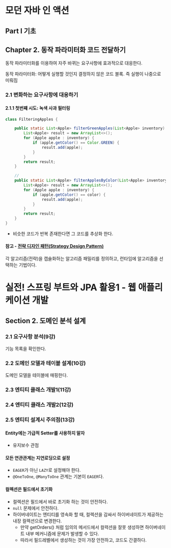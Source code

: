 # 모던 자바 인 액션

## Part I 기초

## Chapter 2. 동작 파라미터화 코드 전달하기

동작 파라미터화를 이용하여 자주 바뀌는 요구사항에 효과적으로 대응한다.

동작 파라미터화: 어떻게 실행할 것인지 결정하지 않은 코드 블록. 즉 실행이 나중으로 미뤄짐

### 2.1 변화하는 요구사항에 대응하기

#### 2.1.1 첫번쨰 시도: 녹색 사과 필터링

```java
class FilteringApples {

    public static List<Apple> filterGreenApples(List<Apple> inventory) {
        List<Apple> result = new ArrayList<>();
        for (Apple apple : inventory) {
            if (apple.getColor() == Color.GREEN) {
                result.add(apple);
            }
        }
        return result;
    }

    // 
    public static List<Apple> filterApplesByColor(List<Apple> inventory, Color color) {
        List<Apple> result = new ArrayList<>();
        for (Apple apple : inventory) {
            if (apple.getColor() == color) {
                result.add(apple);
            }
        }
        return result;
    }
}
```

- 비슷한 코드가 반복 존재한다면 그 코드를 추상화 한다.

#### 참고 - [전략 디자인 패턴(Strategy Design Pattern)](https://en.wikipedia.org/wiki/Strategy_pattern)
각 알고리즘(전략)을 캡슐화하는 알고리즘 패밀리를 정의하고, 런타임에 알고리즘을 선택하는 기법이다.


# 실전! 스프링 부트와 JPA 활용1 - 웹 애플리케이션 개발

## Section 2.  도메인 분석 설계

### 2.1 요구사항 분석(9강)
기능 목록을 확인한다.
### 2.2 도메인 모델과 테이블 설계(10강)
도메인 모델을 테이블에 매핑한다.
### 2.3 엔티티 클래스 개발1(11강)
### 2.4 엔티티 클래스 개발2(12강)
### 2.5 엔티티 설계시 주의점(13강)

#### Entity에는 가급적 Setter를 사용하지 말자

- 유지보수 관점

#### 모든 연관관계는 지연로딩으로 설정

- `EAGER`가 아닌 `LAZY`로 설정해야 한다.
- `@OneToOne`, `@ManyToOne` 관계는 기본이 `EAGER`다.

#### 컬렉션은 필드에서 초기화
- 컬렉션은 필드에서 바로 초기화 하는 것이 안전하다.
- `null` 문제에서 안전하다.
- 하이버네이트는 엔티티를 영속화 할 때, 컬렉션을 감싸서 하이버네이트가 제공하는 내장 컬렉션으로 변경한다.
  - 만약 getOrders() 처럼 임의의 메서드에서 컬력션을 잘못 생성하면 하이버네이트 내부 메커니즘에 문제가 발생할 수 있다.
  - 따라서 필드레벨에서 생성하는 것이 가장 안전하고, 코드도 간결하다.

